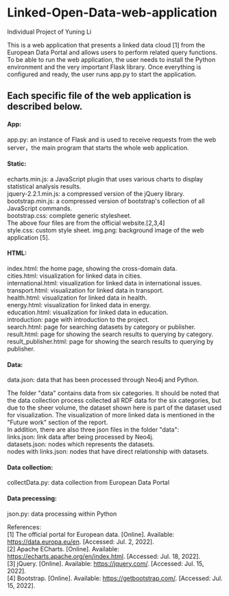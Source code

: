 # Linked-Open-Data-web-application
Individual Project of Yuning Li

This is a web application that presents a linked data cloud [1] from the European Data Portal and allows users to perform related query functions.
To be able to run the web application, the user needs to install the Python environment and the very important Flask library. Once everything is configured and ready, the user runs app.py to start the application.
## Each specific file of the web application is described below.
#### App:
app.py: an instance of Flask and is used to receive requests from the web server，the main program that starts the whole web application.  
#### Static:  
echarts.min.js: a JavaScript plugin that uses various charts to display statistical analysis results.  
jquery-2.2.1.min.js: a compressed version of the jQuery library.  
bootstrap.min.js: a compressed version of bootstrap's collection of all JavaScript commands.  
bootstrap.css: complete generic stylesheet.  
The above four files are from the official website.[2,3,4]    
style.css: custom style sheet. 
img.png: background image of the web application [5].   
#### HTML:   
index.html: the home page, showing the cross-domain data.   
cities.html: visualization for linked data in cities.  
international.html: visualization for linked data in international issues.   
transport.html: visualization for linked data in transport.  
health.html: visualization for linked data in health.  
energy.html: visualization for linked data in energy.  
education.html: visualization for linked data in education.  
introduction: page with introduction to the project.   
search.html: page for searching datasets by category or publisher.   
result.html: page for showing the search results to querying by category.   
result_publisher.html: page for showing the search results to querying by publisher.   
#### Data:
data.json: data that has been processed through Neo4j and Python.   

The folder "data" contains data from six categories. It should be noted that the data collection process collected all RDF data for the six categories, but due to the sheer volume, the dataset shown here is part of the dataset used for visualization. The visualization of more linked data is mentioned in the "Future work" section of the report.  
In addition, there are also three json files in the folder "data":  
links.json: link data after being processed by Neo4j.  
datasets.json: nodes which represents the datasets.  
nodes with links.json: nodes that have direct relationship with datasets.
#### Data collection:
collectData.py: data collection from European Data Portal

#### Data precessing:
json.py: data processing within Python

References:  
[1] The official portal for European data. [Online]. Available: https://data.europa.eu/en. [Accessed: Jul. 2, 2022].  
[2] Apache ECharts. [Online]. Available: https://echarts.apache.org/en/index.html. [Accessed: Jul. 18, 2022].  
[3] jQuery. [Online]. Available: https://jquery.com/. [Accessed: Jul. 15, 2022].  
[4] Bootstrap. [Online]. Available: https://getbootstrap.com/. [Accessed: Jul. 15, 2022].  
